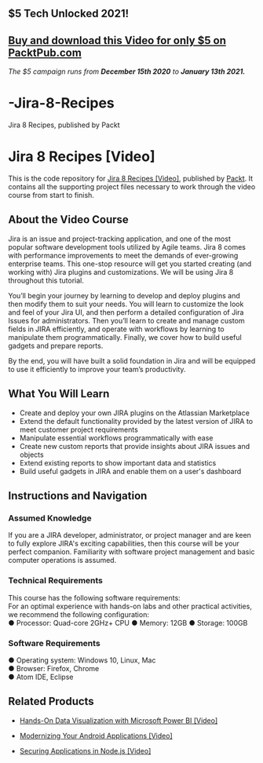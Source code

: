 ## $5 Tech Unlocked 2021!
[Buy and download this Video for only $5 on PacktPub.com](https://www.packtpub.com/product/jira-8-recipes-video/9781838980122)
-----
*The $5 campaign         runs from __December 15th 2020__ to __January 13th 2021.__*

# -Jira-8-Recipes
 Jira 8 Recipes, published by Packt
# Jira 8 Recipes [Video]
This is the code repository for [Jira 8 Recipes [Video]](https://www.packtpub.com/business-other/jira-8-recipes-video), published by [Packt](https://www.packtpub.com/?utm_source=github). It contains all the supporting project files necessary to work through the video course from start to finish.
## About the Video Course
Jira is an issue and project-tracking application, and one of the most popular software development tools utilized by Agile teams. Jira 8 comes with performance improvements to meet the demands of ever-growing enterprise teams. This one-stop resource will get you started creating (and working with) Jira plugins and customizations. We will be using Jira 8 throughout this tutorial.

You’ll begin your journey by learning to develop and deploy plugins and then modify them to suit your needs. You will learn to customize the look and feel of your Jira UI, and then perform a detailed configuration of Jira Issues for administrators. Then you’ll learn to create and manage custom fields in JIRA efficiently, and operate with workflows by learning to manipulate them programmatically. Finally, we cover how to build useful gadgets and prepare reports.

By the end, you will have built a solid foundation in Jira and will be equipped to use it efficiently to improve your team’s productivity.

<H2>What You Will Learn</H2>
<DIV class=book-info-will-learn-text>
<UL>
<LI> Create and deploy your own JIRA plugins on the Atlassian Marketplace
<LI> Extend the default functionality provided by the latest version of JIRA to meet customer project requirements
<LI> Manipulate essential workflows programmatically with ease
<LI> Create new custom reports that provide insights about JIRA issues and objects
<LI> Extend existing reports to show important data and statistics
<LI> Build useful gadgets in JIRA and enable them on a user's dashboard
</LI></UL></DIV>

## Instructions and Navigation
### Assumed Knowledge
If you are a JIRA developer, administrator, or project manager and are keen to fully explore JIRA's exciting capabilities, then this course will be your perfect companion.
Familiarity with software project management and basic computer operations is assumed.
### Technical Requirements
This course has the following software requirements:<br/>
For an optimal experience with hands-on labs and other practical activities, we recommend the following configuration:</br>
●	Processor: Quad-core 2GHz+ CPU
●	Memory: 12GB
●	Storage: 100GB

### Software Requirements </br>
●	Operating system: Windows 10, Linux, Mac </br>
●	Browser: Firefox, Chrome </br>
●	Atom IDE, Eclipse </br>


## Related Products
* [Hands-On Data Visualization with Microsoft Power BI [Video]](https://www.packtpub.com/big-data-and-business-intelligence/hands-data-visualization-microsoft-power-bi-video?utm_source=github&utm_medium=repository&utm_campaign=9781789805185)

* [Modernizing Your Android Applications [Video]](https://www.packtpub.com/application-development/modernizing-your-android-applications-video?utm_source=github&utm_medium=repository&utm_campaign=9781789950502)

* [Securing Applications in Node.js [Video]](https://www.packtpub.com/web-development/securing-applications-nodejs-video?utm_source=github&utm_medium=repository&utm_campaign=9781789136791)

